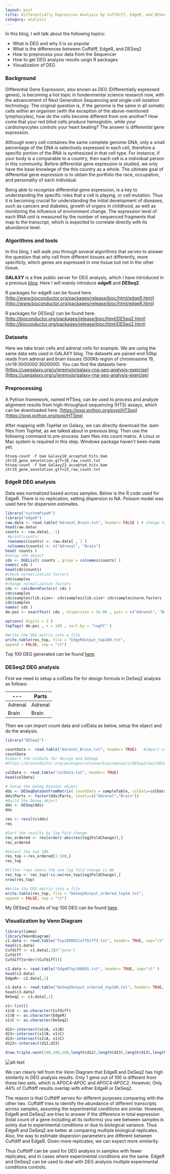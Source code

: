 ```yaml
---
layout: post
title: Differentially Expression Analysis by Cuffdiff, EdgeR, and DESeq2 
category: analysis
---
```


In this blog, I will talk about the following topics:

* What is DEG and why it is so popular
* What is the differences between Cuffdiff, EdgeR, and DESeq2
* How to preprocess your data from the Sequencer
* How to get DEG analysis results usign R packages
* Visualization of DEG

### Background

Differential Gene Expression, also known as DEG (Differentially expressed genes), is becoming a hot topic in fundenmental science research now, with the advancement of Next Generation Sequencing and single-cell isolation technology. The original question is, if the genome is the same in all somatic cells within an organism (with the exception of the above-mentioned lymphocytes), how do the cells become different from one another? How come that your red bllod cells produce hemoglobin, while your  cardiomyocytes controls your heart beating? The answer is differential gene expression.

Although every cell containes the same complete genome DNA, only a small percentage of the DNA is selectively expressed in each cell, therefore a specific portion of the RNA is synthesized in that cell type. For instance, if your body is a comparable to a country, then each cell is a individual person in this community. Before differential gene expression is studied, we only have the base knowlege of the this country as a whole. The ultimate goal of differential gene expression is to obtain the portfolio the race, occupation, and personality of each individual. 

Being able to recognize differential gene expression, is a key to understanding the specific roles that a cell is playing, or cell mutation. Thus it is becoming crucial for understanding the initial development of diseases, such as cancers and diabetes, growth of organs in childhood, as well as monitoring the influence of environment change. The expression level of each RNA unit is measured by the number of sequenced fragments that map to the transcript, which is expected to correlate directly with its abundance level. 


### Algorithms and tools 

In this blog, I will walk you through several algorithms that serves to answer the question that why cell from different tissues act differently, more specificly, which genes are expressed in one tissue but not in the other tissue. 

**GALAXY** is a free public server for DEG analysis, which I have introduced in a previous [blog](https://jinzhenfan.github.io/RNA-Seq-Mapping-by-GALAXY/). Here I will mainly introduce **edgeR** and **DESeq2**. 

R packages for edgeR can be found here.
[http://www.bioconductor.org/packages/release/bioc/html/edgeR.html](http://www.bioconductor.org/packages/release/bioc/html/edgeR.html)

R packages for DESeq2 can be found here.
[http://bioconductor.org/packages/release/bioc/html/DESeq2.html](http://bioconductor.org/packages/release/bioc/html/DESeq2.html)


### Datasets

Here we take brain cells and adrenal cells for example. We are using the same data sets used in GALAXY blog. The datasets are paired-end 50bp reads from adrenal and brain tissues (500Kb region of chromosome 19, chr19:3000000:3500000). You can find the datasets here:
[https://usegalaxy.org/u/jeremy/p/galaxy-rna-seq-analysis-exercise](https://usegalaxy.org/u/jeremy/p/galaxy-rna-seq-analysis-exercise)


### Preprocessing

A Python framework, named HTSeq, can be used to process and analyze alignment results from high-throughput sequencing (HTS) assays, which can be downloaded here. 
[https://pypi.python.org/pypi/HTSeq](https://pypi.python.org/pypi/HTSeq)

After mapping with TopHat on Galaxy, we can directly download the .bam files from TopHat, as we talked about in previous blog. Then use the following command to pre-process .bam files into count matrix. A Linux or Mac system is required in this step. Windows package haven't been made yet.

```
htseq-count -f bam Galaxy18_accepted_hits.bam chr19_gene_annotation.gtf>18_raw_count.txt
htseq-count -f bam Galaxy23_accepted_hits.bam chr19_gene_annotation.gtf>23_raw_count.txt
```

### EdgeR DEG analysis

Data was normalized based across samples. Below is the R code used for EdgeR. There is no replication, setting dispersion to NA. Poisson model was used here for dispersion estimates.

```r
library("systemPipeR")
library("edgeR")
raw.data <- read.table("Adrenal_Brain.txt", header= FALSE ) # change to TRUE
head(raw.data)
counts <- raw.data[, -1]
 #print(counts)
 rownames(counts) <- raw.data[ , 1 ]
 colnames(counts) <- c("Adrenal", "Brain")
head( counts )
#setup the object
cds <- DGEList( counts , group = colnames(counts) )
names( cds )
head(cds$counts)
#check normalization factors
cds$samples
#change normalization factors
cds <- calcNormFactors( cds )
cds$samples
cds$samples$lib.size<- cds$samples$lib.size* cds$samples$norm.factors
cds$samples
names( cds )
de.poi <- exactTest( cds , dispersion = 1e-06 , pair = c("Adrenal", "Brain") )

options( digits = 3 )
topTags( de.poi , n = 100 , sort.by = "logFC" )

#Write the DEG matrix into a file
write.table(res_top, file = "EdgeROutput_top100.txt",
append = FALSE, sep = "\t")
```
Top 100 DEG generated can be found [here]().

### DESeq2 DEG analysis
First we need to setup a colData file for design formula in DeSeq2 analysis as follows:

| --- | Parts |
| ------------- | ------------- |
| Adrenal  | Adrenal |
| Brain  | Brain  |

Then we can import count data and colData as below, setup the object and do the analysis.

```r
library("DESeq2")

countData <- read.table("Adrenal_Brain.txt", header= TRUE)   #import count matrix data generated by HTSeq
countData
#import the colData for design and DeSeq2
#https://bioconductor.org/packages/release/bioc/manuals/DESeq2/man/DESeq2.pdf

colData <- read.table("colData.txt", header= TRUE)
head(colData)

# Setup the DeSeq DataSet object
dds <- DESeqDataSetFromMatrix( countData = sampleTable, colData=colData, design=~Parts)
dds$Parts <- factor(dds$Parts, levels=c("Adrenal","Brain"))
#Build the Deseq object
dds <- DESeq(dds)
dds

res <- results(dds)
res

#Sort the results by log fold change
res_ordered <- res[order(-abs(res$log2FoldChange)),]
res_ordered

#Select the top 100
res_top <-res_ordered[1:100,]
res_top

#Filter rows where the one log fold change is NA
res_top <- res_top[!is.na(res_top$log2FoldChange),]
nrow(res_top)

#Write the DEG matrix into a file
write.table(res_top, file = "DeSeq2Output_ordered_top54.txt",
append = FALSE, sep = "\t")
```

My DESeq2 results of top 100 DEG can be found [here]().

### Visualization by Venn Diagram

```r
library(limma)
library(VennDiagram)
c1.data <- read.table("Top100DEGCuffDiff3.txt", header= TRUE, sep="\t" )
head(c1.data)
Cufdiff <- c1.data[,3]#["gene"]
Cufdiff
Cufdiff[order((Cufdiff))]

c2.data <- read.table("EdgeRTop100DEG.txt", header= TRUE, sep="\t" )
head(c2.data)
EdgeR<- c2.data[,1]

c3.data <- read.table("DeSeq2Output_ordered_top100.txt", header= TRUE, sep="\t" )
head(c3.data)
DeSeq2 <- c3.data[,1]

x1<-list()
x1$A <- as.character(Cufdiff)
x1$B <- as.character(EdgeR)
x1$C <- as.character(DeSeq2)

d12<-intersect(x1$A, x1$B)
d23<-intersect(x1$B, x1$C)
d13<-intersect(x1$A, x1$C)
d123<-intersect(d12,d23)

draw.triple.venn(100,100,100,length(d12),length(d23),length(d13),length(d123),category=c("Cuffdiff", "EdgeR", "DeSeq2"),euler.d=FALSE, scaled=FALSE)

```

![alt text](https://rawgit.com/jinzhenfan/jinzhenfan.github.io/master/images/DEG/VennD.jpeg)

We can clearly tell from the Venn Diagram that EdgeR and DeSeq2 has high similarity in DEG analysis results. Only 1 gene out of 100 is different from these two sets, which is APOC4-APOC and APOC4-APOC2. However, Only 44% of Cuffdiff results overlap with either EdgeR or DeSeq2. 

The reason is that Cuffdiff serves for different purposes comparing with the other two. Cuffdiff tries to identify the abundance of different transcripts across samples, assuming the experimental conditions are similar. However, EdgeR and DeSeq2 are tries to answer if the difference in total expression (total count of a gene including all its isoforms) you see between samples is solely due to experimental conditions or due to biological variance. Thus EdgeR and DeSeq2 are better at comparing multiple biological replicates. Also, the way to estimate dispersion parameters are different between Cuffdiff and EdgeR. Given more replicates, we can expect more similarity.  

Thus Cuffdiff can be used for DEG analysis in samples with fewer replicates, and in cases where experimental conditions are the same. EdgeR and DeSeq2 can be used to deal with DEG analysis multiple experimental conditions controls. 






